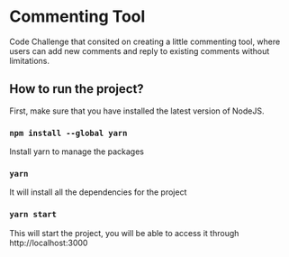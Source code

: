 # Commenting Tool

Code Challenge that consited on creating a little commenting tool, where users can add new comments and reply to existing comments without limitations.

## How to run the project?

First, make sure that you have installed the latest version of NodeJS.

### `npm install --global yarn`

Install yarn to manage the packages

### `yarn`

It will install all the dependencies for the project

### `yarn start`

This will start the project, you will be able to access it through http://localhost:3000